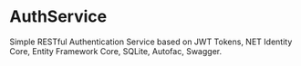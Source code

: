 # AuthService
Simple RESTful Authentication Service based on JWT Tokens, NET Identity Core, Entity Framework Core, SQLite, Autofac, Swagger.
